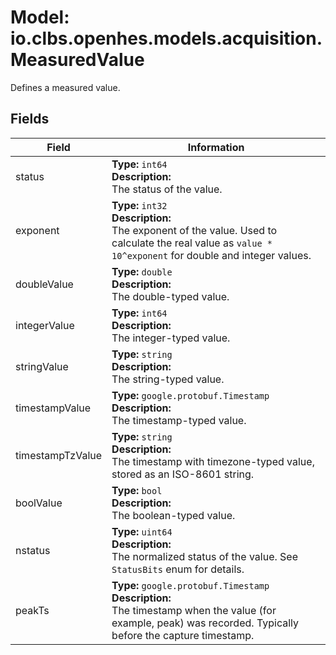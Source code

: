 # Model: io.clbs.openhes.models.acquisition.MeasuredValue

Defines a measured value.

## Fields

| Field | Information |
| --- | --- |
| status | <b>Type:</b> `int64`<br><b>Description:</b><br>The status of the value. |
| exponent | <b>Type:</b> `int32`<br><b>Description:</b><br>The exponent of the value. Used to calculate the real value as `value * 10^exponent` for double and integer values. |
| doubleValue | <b>Type:</b> `double`<br><b>Description:</b><br>The double-typed value. |
| integerValue | <b>Type:</b> `int64`<br><b>Description:</b><br>The integer-typed value. |
| stringValue | <b>Type:</b> `string`<br><b>Description:</b><br>The string-typed value. |
| timestampValue | <b>Type:</b> `google.protobuf.Timestamp`<br><b>Description:</b><br>The timestamp-typed value. |
| timestampTzValue | <b>Type:</b> `string`<br><b>Description:</b><br>The timestamp with timezone-typed value, stored as an ISO-8601 string. |
| boolValue | <b>Type:</b> `bool`<br><b>Description:</b><br>The boolean-typed value. |
| nstatus | <b>Type:</b> `uint64`<br><b>Description:</b><br>The normalized status of the value. See `StatusBits` enum for details. |
| peakTs | <b>Type:</b> `google.protobuf.Timestamp`<br><b>Description:</b><br>The timestamp when the value (for example, peak) was recorded. Typically before the capture timestamp. |

